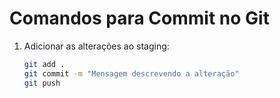 # Comandos para Commit no Git

1. Adicionar as alterações ao staging:  
   ```bash
   git add .
   git commit -m "Mensagem descrevendo a alteração"
   git push
